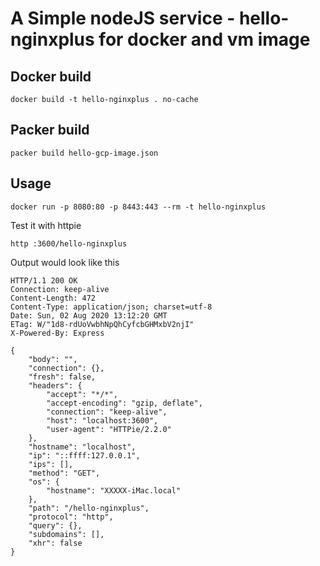 # A Simple nodeJS service - hello-nginxplus for docker and vm image

## Docker build

    docker build -t hello-nginxplus . no-cache

## Packer build
    packer build hello-gcp-image.json

## Usage

    docker run -p 8080:80 -p 8443:443 --rm -t hello-nginxplus

Test it with httpie

    http :3600/hello-nginxplus

Output would look like this
```
HTTP/1.1 200 OK
Connection: keep-alive
Content-Length: 472
Content-Type: application/json; charset=utf-8
Date: Sun, 02 Aug 2020 13:12:20 GMT
ETag: W/"1d8-rdUoVwbhNpQhCyfcbGHMxbV2njI"
X-Powered-By: Express

{
    "body": "",
    "connection": {},
    "fresh": false,
    "headers": {
        "accept": "*/*",
        "accept-encoding": "gzip, deflate",
        "connection": "keep-alive",
        "host": "localhost:3600",
        "user-agent": "HTTPie/2.2.0"
    },
    "hostname": "localhost",
    "ip": "::ffff:127.0.0.1",
    "ips": [],
    "method": "GET",
    "os": {
        "hostname": "XXXXX-iMac.local"
    },
    "path": "/hello-nginxplus",
    "protocol": "http",
    "query": {},
    "subdomains": [],
    "xhr": false
}
```
